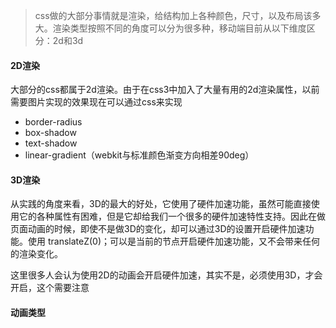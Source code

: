 > css做的大部分事情就是渲染，给结构加上各种颜色，尺寸，以及布局该多大。渲染类型按照不同的角度可以分为很多种，移动端目前从以下维度区分：2d和3d

#### 2D渲染

大部分的css都属于2d渲染。由于在css3中加入了大量有用的2d渲染属性，以前需要图片实现的效果现在可以通过css来实现

* border-radius
* box-shadow
* text-shadow
* linear-gradient（webkit与标准颜色渐变方向相差90deg）

#### 3D渲染

从实践的角度来看，3D的最大的好处，它使用了硬件加速功能，虽然可能直接使用它的各种属性有困难，但是它却给我们一个很多的硬件加速特性支持。因此在做页面动画的时候，即使不是做3D的变化，却可以通过3D的设置开启硬件加速功能。使用 translateZ\(0\)；可以是当前的节点开启硬件加速功能，又不会带来任何的渲染变化。

这里很多人会认为使用2D的动画会开启硬件加速，其实不是，必须使用3D，才会开启，这个需要注意



#### 动画类型



